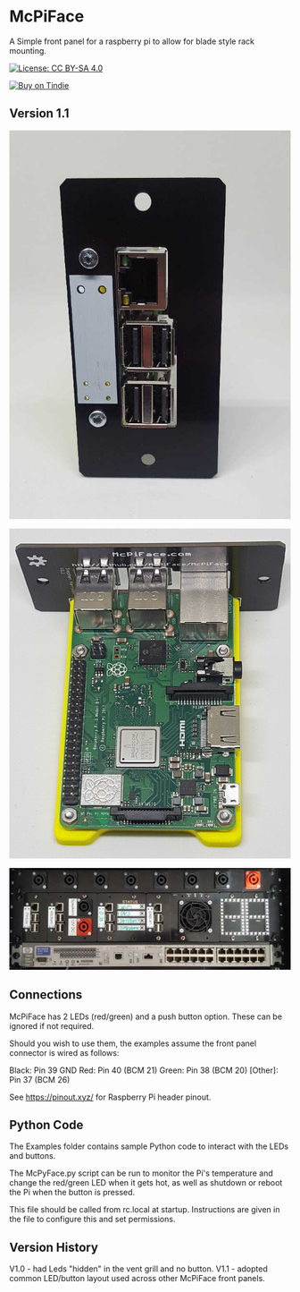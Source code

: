 # McPiFace

A Simple front panel for a raspberry pi to allow for blade style rack mounting.

[![License: CC BY-SA 4.0](https://img.shields.io/badge/License-CC%20BY--SA%204.0-lightgrey.svg)](https://creativecommons.org/licenses/by-sa/4.0/)

[![Buy on Tindie]("https://d2ss6ovg47m0r5.cloudfront.net/badges/tindie-smalls.png)](https://www.tindie.com/products/ThingySticks/pi-blade-mcpiface/)

## Version 1.1

![Pi Mounted](V1/Images/V1.1/McPiFace-PiMounted.jpg)

![Pi On Sled](V1/Images/V1.1/PiOnSled.jpg)

![Various McPiFace's in a rack](V1/Images/V1.1/InRack.jpg)

## Connections

McPiFace has 2 LEDs (red/green) and a push button option. These can be ignored if not required.

Should you wish to use them, the examples assume the front panel connector is wired as follows: 

Black: Pin 39 GND
Red: Pin 40 (BCM 21)
Green: Pin 38 (BCM 20)
[Other]: Pin 37 (BCM 26)

See https://pinout.xyz/ for Raspberry Pi header pinout.


## Python Code

The Examples folder contains sample Python code to interact with the LEDs and buttons.

The McPyFace.py script can be run to monitor the Pi's temperature and change the red/green LED when it gets hot, as well as shutdown or reboot the Pi when the button is pressed.

This file should be called from rc.local at startup. Instructions are given in the file to configure this and set permissions.

## Version History

V1.0 - had Leds "hidden" in the vent grill and no button.
V1.1 - adopted common LED/button layout used across other McPiFace front panels.
